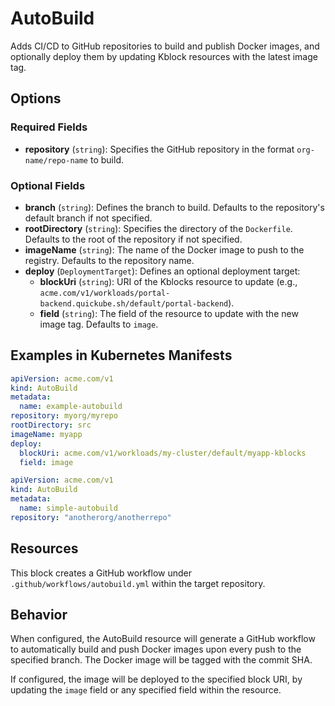 # AutoBuild

Adds CI/CD to GitHub repositories to build and publish Docker images, and optionally deploy them by
updating Kblock resources with the latest image tag.

## Options

### Required Fields

- **repository** (`string`): Specifies the GitHub repository in the format `org-name/repo-name` to build.

### Optional Fields

- **branch** (`string`): Defines the branch to build. Defaults to the repository's default branch if not specified.
- **rootDirectory** (`string`): Specifies the directory of the `Dockerfile`. Defaults to the root of the repository if not specified.
- **imageName** (`string`): The name of the Docker image to push to the registry. Defaults to the repository name.
- **deploy** (`DeploymentTarget`): Defines an optional deployment target:
  - **blockUri** (`string`): URI of the Kblocks resource to update (e.g., `acme.com/v1/workloads/portal-backend.quickube.sh/default/portal-backend`).
  - **field** (`string`): The field of the resource to update with the new image tag. Defaults to `image`.

## Examples in Kubernetes Manifests

```yaml
apiVersion: acme.com/v1
kind: AutoBuild
metadata:
  name: example-autobuild
repository: myorg/myrepo
rootDirectory: src
imageName: myapp
deploy:
  blockUri: acme.com/v1/workloads/my-cluster/default/myapp-kblocks
  field: image
```

```yaml
apiVersion: acme.com/v1
kind: AutoBuild
metadata:
  name: simple-autobuild
repository: "anotherorg/anotherrepo"
```

## Resources

This block creates a GitHub workflow under `.github/workflows/autobuild.yml` within the target repository.

## Behavior

When configured, the AutoBuild resource will generate a GitHub workflow to automatically build and
push Docker images upon every push to the specified branch. The Docker image will be tagged with the
commit SHA.

If configured, the image will be deployed to the specified block URI, by updating the `image` field
or any specified field within the resource.
